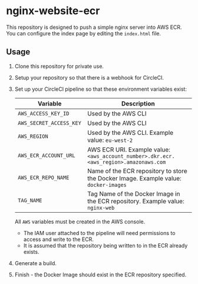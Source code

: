 # nginx-website-ecr

This repository is designed to push a simple nginx server into AWS ECR. You can configure the index page by editing the `index.html` file.

## Usage
1. Clone this repository for private use.

2. Setup your repository so that there is a webhook for CircleCI.

3. Set up your CircleCI pipeline so that these environment variables exist:

    | Variable                       | Description                                               |
    | ------------------------------ | --------------------------------------------------------- |
    | `AWS_ACCESS_KEY_ID`            | Used by the AWS CLI                                       |
    | `AWS_SECRET_ACCESS_KEY `       | Used by the AWS CLI                                       |
    | `AWS_REGION`           | Used by the AWS CLI. Example value: `eu-west-2`                        |
    | `AWS_ECR_ACCOUNT_URL`               | AWS ECR URI. Example value: `<aws_account_number>.dkr.ecr.<aws_region>.amazonaws.com`                                   |
    | `AWS_ECR_REPO_NAME`     | Name of the ECR repository to store the Docker Image. Example value: `docker-images` |
    | `TAG_NAME`     | Tag Name of the Docker Image in the ECR repository. Example value: `nginx-web` |

    All `AWS` variables must be created in the AWS console.
    - The IAM user attached to the pipeline will need permissions to access and write to the ECR.
    - It is assumed that the repository being written to in the ECR already exists.

4. Generate a build.

5. Finish - the Docker Image should exist in the ECR repository specified.